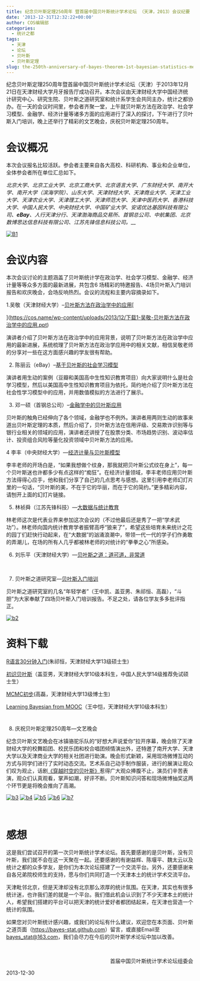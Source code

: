 ```yaml
---
title: 纪念贝叶斯定理250周年 暨首届中国贝叶斯统计学术论坛 （天津，2013）会议纪要
date: '2013-12-31T12:32:22+00:00'
author: COS编辑部
categories:
  - 统计之都
tags:
  - 天津
  - 论坛
  - 贝叶斯
  - 贝叶斯定理
slug: the-250th-anniversary-of-bayes-theorem-1st-bayesian-statistics-meeting
---
```


纪念贝叶斯定理250周年暨首届中国贝叶斯统计学术论坛（天津）于2013年12月21日在天津财经大学月牙报告厅成功召开。本次会议由天津财经大学中国经济统计研究中心、研究生院、贝叶斯之道研究室和统计系学生会共同主办，统计之都协办。在一天的会议时间里，参会者齐聚一堂，上午就贝叶斯方法在政治学、社会学习模型、金融学、经济计量等诸多方面的应用进行了深入的探讨，下午进行了贝叶斯入门培训，晚上还举行了精彩的文艺晚会，庆祝贝叶斯定理250周年。

# 会议概况

本次会议报名比较活跃。参会者主要来自各大高校、科研机构、事业和企业单位，全体参会者所在单位汇总如下。

_北京大学、北京工业大学、北京工商大学、北京语言大学、广东财经大学、南开大学、南开大学（滨海学院）、山东大学、天津财经大学、天津商业大学、天津工业大学、天津农业大学、天津理工大学、天津师范大学、天津中医药大学、香港科技大学、中国人民大学、中央财经大学、中国矿业大学、安诺优达基因科技有限公司、__eBay__、人行天津分行、天津渤海商品交易所、首钢总公司、中航集团、北京数博思达信息科技有限公司、江苏先锋信息科技公司。___
  
<!--more-->


  
[![B1](https://cos.name/wp-content/uploads/2013/12/B1-500x225.jpg)](https://cos.name/wp-content/uploads/2013/12/B1.jpg)
  
<!--more-->

# 会议内容

本次会议讨论的主题涵盖了贝叶斯统计学在政治学、社会学习模型、金融学、经济计量等等众多方面的最新进展，共包含6 场精彩的特邀报告、4场贝叶斯入门培训报告和欢庆晚会，会场反响热烈。会议的流程和主要内容摘录如下。

1.吴敬（天津财经大学）&#8211;[贝叶斯方法在政治学中的应用](https://cos.name/wp-content/uploads/2013/12/下载1-吴敬-贝叶斯方法在政治学中的应用.ppt)[
  
](https://cos.name/wp-content/uploads/2013/12/下载1-吴敬-贝叶斯方法在政治学中的应用.ppt) 

演讲者介绍了贝叶斯方法在政治学中的应用背景，说明了贝叶斯方法在政治学中应用的最新进展，系统梳理了贝叶斯方法在政治学应用中的相关文献，相信吴敬老师的分享对一些在这方面感兴趣的学友很有帮助。

2. 陈丽云（eBay）&#8211;[基于贝叶斯的社会学习模型](https://cos.name/wp-content/uploads/2013/12/下载2-Liyun.Chen-slides_social_learning_part.pdf)<span style="text-decoration: underline;"><br /> </span>

演讲者用生动的案例（豆瓣和美国高中生性知识教育项目）向大家说明什么是社会学习模型，然后以美国高中生性知识教育项目为依托，简约地介绍了贝叶斯方法在社会性学习模型中的应用，并用数值模拟的方法进行了展示。

3. 邓一硕（首钢总公司）&#8211;[金融学中的贝叶斯应用](https://cos.name/wp-content/uploads/2013/12/下载4-邓一硕-贝叶斯在金融领域的应用概览.pdf)<span style="text-decoration: underline;"><br /> </span>

贝叶斯的触角已经伸向了各个领域，金融学也不例外。演讲者用两则生动的故事来道出贝叶斯定理的本质，然后介绍了，贝叶斯方法在信用评级、交易欺诈识别等与银行业相关的领域的应用，演讲者还讲授了在股票分类、市场趋势识别、波动率估计、投资组合风险等量化投资领域中贝叶斯方法的应用。

4 李丰（中央财经大学）—[经济计量与贝叶斯模型](https://cos.name/wp-content/uploads/2013/12/下载3-Feng.Li-Bayesian1.pdf)<span style="text-decoration: underline;"><br /> </span>

李丰老师的开场白是，“如果我想做个纹身，那我就把贝叶斯公式纹在身上”，每一个贝叶斯迷也许都多少有点这样的“痴狂”。在经济计量领域，李丰老师应用贝叶斯方法得得心应手，他和我们分享了自己的几点思考与感想。这里引用李老师幻灯片里的一句话，“贝叶斯的美，不在于它的华丽，而在于它的简约。”更多精彩内容，请刨开上面的幻灯片链接。

5. 林祯舜（江苏先锋科技）—[大数据与统计教育](https://cos.name/wp-content/uploads/2013/12/下载5-林祯舜-大数据与统计教育-业界的观点.pdf)<span style="text-decoration: underline;"><br /> </span>

林老师这次是代表业界来参加这次会议的（不过他最后还是秀了一把“学术武功”）。林老师向国内统计教育学者振臂高呼“狼来了”，希望这些培育未来统计之花的园丁们赶快行动起来，在“大数据”的汹涌浪潮中，带领一代一代的学子们作勇敢的弄潮儿，在场的所有人几乎都被林老师的对统计的“拳拳之心”所感染。

6. 刘乐平（天津财经大学）—[贝叶斯之道：道可道，非常道](https://cos.name/wp-content/uploads/2013/12/下载6-刘乐平-贝叶斯之道-道可道-非常道-2013-12-21.ppt)<span style="text-decoration: underline;"><br /> </span>

&nbsp;

7. 贝叶斯之道研究室—[贝叶斯入门培训](https://bayes-stat.github.com)

贝叶斯之道研究室的几名“年轻学者”（王中凯、盖亚男、朱祁恒、高磊），“斗胆”为大家奉献了四场贝叶斯入门培训报告。不足之处，请各位学友多多批评指正。

[![b2](https://cos.name/wp-content/uploads/2013/12/b2-500x425.jpg)](https://cos.name/wp-content/uploads/2013/12/b2.jpg)

# 资料下载

<p align="left">
  <a href="https://cos.name/wp-content/uploads/2013/12/下载7-朱祁恒-R语言30分钟入门.rar">R语言30分钟入门</a>(朱祁恒，天津财经大学13级硕士生)<span style="text-decoration: underline;"><br /> </span>
</p>

<p align="left">
  <a href="https://cos.name/wp-content/uploads/2013/12/下载8-盖亚男-初识贝叶斯1.pdf">初识贝叶斯</a>（盖亚男，天津财经大学10级本科生，中国人民大学14级推荐免试硕士生）<span style="text-decoration: underline;"><br /> </span>
</p>

<p align="left">
  <a href="https://cos.name/wp-content/uploads/2013/12/下载9-高磊-MCMC初步.rar">MCMC初步</a>(高磊，天津财经大学13级博士生)<span style="text-decoration: underline;"><br /> </span>
</p>

<p align="left">
  <a href="https://cos.name/wp-content/uploads/2013/12/下载10-王中恺-Learning-Bayesian-from-MOOC.pdf">Learning Bayesian from MOOC</a>（王中恺，天津财经大学10级本科生）<span style="text-decoration: underline;"><br /> </span>
</p>

# 

8. 庆祝贝叶斯定理250周年—文艺晚会

纪念贝叶斯文艺晚会在冰镇骆驼乐队的“好想大声说爱你”拉开序幕，晚会除了天津财经大学的校舞蹈团、校民乐团和校合唱团倾情演出外，还特邀了南开大学、天津大学以及天津商业大学的相关社团进行助演。晚会形式新颖，采用现场微博互动的方式与同学们进行了实时动态交流。艺术系自己动手制作服装，进行的展演让观众们叹为观止，话剧[《穿越时空的贝叶斯》](https://cos.name/wp-content/uploads/2013/12/下载11-张园-贝叶斯话剧剧本.doc)惹得广大观众捧腹不止，演员们辛苦表演，观众们认真观看，掌声如潮，好评不断。贝叶斯知识问答和现场微博抽奖这两个环节更是将晚会推向了高潮。

[![b3](https://cos.name/wp-content/uploads/2013/12/b3-500x329.jpg)](https://cos.name/wp-content/uploads/2013/12/b3.jpg) [![b4](https://cos.name/wp-content/uploads/2013/12/b4-500x412.jpg)](https://cos.name/wp-content/uploads/2013/12/b4.jpg) [![b5](https://cos.name/wp-content/uploads/2013/12/b5-500x302.jpg)](https://cos.name/wp-content/uploads/2013/12/b5.jpg) [![b6](https://cos.name/wp-content/uploads/2013/12/b6-500x306.jpg)](https://cos.name/wp-content/uploads/2013/12/b6.jpg) [![b7](https://cos.name/wp-content/uploads/2013/12/b7-500x268.jpg)](https://cos.name/wp-content/uploads/2013/12/b7.jpg)

&nbsp;

# 感想

这是我们尝试召开的第一次贝叶斯统计学术论坛。首先要感谢的是贝叶斯，没有贝叶斯，我们就不会在这一天聚在一起。还要感谢的有谢益辉、陈堰平、魏太云以及统计之都的众多学友，是你们为本次论坛搭建了一个交流平台。另外，还要感谢来自各兄弟院校师生的支持，愿与你们共同打造一个天津本土的统计学术交流平台。

天津毗邻北京，但是天津却没有北京那么浓厚的统计氛围。在天津，其实也有很多统计迷，也许我们差的就是一个平台。我们借此机会认识到了不少天津本土的统计人，希望我们搭建的平台可以把天津的统计爱好者都团结起来，在天津也营造一个统计的氛围。

如果您对贝叶斯统计感兴趣，或我们的论坛有什么建议，欢迎您在本页面、贝叶斯之道页面（<a href="https://bayes-stat.github.com" target="_blank">https://bayes-stat.github.com</a>）留言，或直接Email至 bayes_stat@163.com，我们会尽力在今后的贝叶斯学术论坛中加以改善。

&nbsp;

<p align="right">
  首届中国贝叶斯统计学术论坛组委会
</p>

2013-12-30
